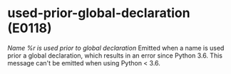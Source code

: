 # used-prior-global-declaration (E0118)

*Name %r is used prior to global declaration* Emitted when a name is
used prior a global declaration, which results in an error since Python
3.6. This message can't be emitted when using Python &lt; 3.6.
